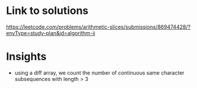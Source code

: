 # Link to solutions
https://leetcode.com/problems/arithmetic-slices/submissions/869474428/?envType=study-plan&id=algorithm-ii

# Insights
* using a diff array, we count the number of continuous same character subsequences with length > 3